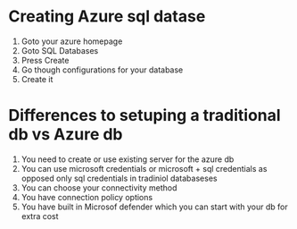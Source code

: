 # Creating Azure sql datase

1. Goto your azure homepage
2. Goto SQL Databases
3. Press Create
4. Go though configurations for your database
5. Create it

# Differences to setuping a traditional db vs Azure db

1. You need to create or use existing server for the azure db
2. You can use microsoft credentials or microsoft + sql credentials as opposed only sql credentials in tradiniol databaseses
3. You can choose your connectivity method
4. You have connection policy options
5. You have built in Microsof defender which you can start with your db for extra cost


